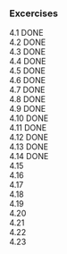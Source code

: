 ### Excercises
4.1 DONE  
4.2 DONE  
4.3 DONE  
4.4 DONE  
4.5 DONE  
4.6 DONE  
4.7 DONE  
4.8 DONE  
4.9 DONE  
4.10 DONE  
4.11 DONE  
4.12 DONE  
4.13 DONE  
4.14 DONE  
4.15  
4.16  
4.17  
4.18  
4.19  
4.20  
4.21  
4.22  
4.23  
